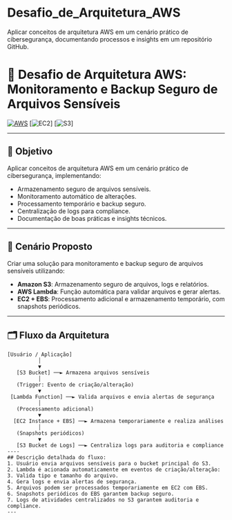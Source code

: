 # Desafio_de_Arquitetura_AWS
Aplicar conceitos de arquitetura AWS em um cenário prático de cibersegurança, documentando processos e insights em um repositório GitHub.
# 🚀 Desafio de Arquitetura AWS: Monitoramento e Backup Seguro de Arquivos Sensíveis

[![AWS](https://img.shields.io/badge/AWS-Cloud-orange?logo=amazon-aws)](https://aws.amazon.com/)
[![EC2](https://img.shields.io/badge/EC2-Instance-green?logo=amazon-aws)]
[![S3](https://img.shields.io/badge/S3-Bucket-yellow?logo=amazon-aws)]

---

## 🎯 Objetivo
Aplicar conceitos de arquitetura AWS em um cenário prático de cibersegurança, implementando:

- Armazenamento seguro de arquivos sensíveis.
- Monitoramento automático de alterações.
- Processamento temporário e backup seguro.
- Centralização de logs para compliance.
- Documentação de boas práticas e insights técnicos.

---

## 📂 Cenário Proposto
Criar uma solução para monitoramento e backup seguro de arquivos sensíveis utilizando:

- **Amazon S3**: Armazenamento seguro de arquivos, logs e relatórios.
- **AWS Lambda**: Função automática para validar arquivos e gerar alertas.
- **EC2 + EBS**: Processamento adicional e armazenamento temporário, com snapshots periódicos.

---

## 🗂 Fluxo da Arquitetura

```text
[Usuário / Aplicação]
          │
          ▼
   [S3 Bucket] ──► Armazena arquivos sensíveis
          │
   (Trigger: Evento de criação/alteração)
          ▼
 [Lambda Function] ──► Valida arquivos e envia alertas de segurança
          │
   (Processamento adicional)
          ▼
  [EC2 Instance + EBS] ──► Armazena temporariamente e realiza análises
          │
   (Snapshots periódicos)
          ▼
   [S3 Bucket de Logs] ──► Centraliza logs para auditoria e compliance
----
## Descrição detalhada do fluxo:
1. Usuário envia arquivos sensíveis para o bucket principal do S3.
2. Lambda é acionada automaticamente em eventos de criação/alteração:
3. Valida tipo e tamanho do arquivo.
4. Gera logs e envia alertas de segurança.
5. Arquivos podem ser processados temporariamente em EC2 com EBS.
6. Snapshots periódicos do EBS garantem backup seguro.
7. Logs de atividades centralizados no S3 garantem auditoria e compliance.
---
